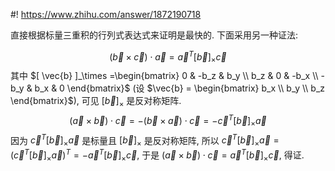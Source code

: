 #! https://www.zhihu.com/answer/1872190718


直接根据标量三重积的行列式表达式来证明是最快的. 下面采用另一种证法:

$$
(\vec{b} \times \vec{c}) \cdot \vec{a} = \vec{a}^T [ \vec{b} ]_\times \vec{c}
$$
其中 $[ \vec{b} ]_\times =\begin{bmatrix}
  0    & -b_z & b_y \\ 
  b_z  & 0    & -b_x \\ 
  -b_y & b_x  & 0 
\end{bmatrix}$ (设 $\vec{b} = \begin{bmatrix} b_x \\  b_y \\  b_z \end{bmatrix}$), 可见 $[ \vec{b} ]_\times$ 是反对称矩阵. 
$$
(\vec{a} \times \vec{b}) \cdot \vec{c} = -(\vec{b} \times \vec{a}) \cdot \vec{c}  = -\vec{c}^T [ \vec b ]_\times \vec{a}
$$
因为 $\vec{c}^T [ \vec b ]_\times \vec{a}$ 是标量且 $[ \vec{b} ]_\times$ 是反对称矩阵, 所以
$\vec{c}^T [ \vec b ]_\times \vec{a} = (\vec{c}^T [ \vec b ]_\times \vec{a})^T = -\vec{a}^T [ \vec b ]_\times \vec{c}$, 于是 $(\vec{a} \times \vec{b}) \cdot \vec{c} = \vec{a}^T [ \vec b ]_\times \vec{c}$, 得证.

